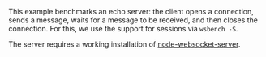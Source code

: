 This example benchmarks an echo server: the client opens a connection, sends
a message, waits for a message to be received, and then closes the
connection. For this, we use the support for sessions via `wsbench -S`.

The server requires a working installation of
[node-websocket-server](http://github.com/miksago/node-websocket-server).
